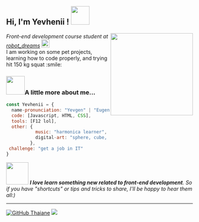 <h2> Hi, I'm Yevhenii !  <img src="https://media0.giphy.com/media/1oErlCqmxFX54gsxrB/giphy.gif?cid=ecf05e47uh1cajopc0yptv91fohrpef1bjpf57chob993ww0&rid=giphy.gif&ct=s" width="50"></h2>
<img align='right' src="https://media4.giphy.com/media/ZDTbix65Me1YDNLDF3/giphy.gif?cid=ecf05e47z7k3txjngq74qi8ll2lclsxz30voasufziaojc40&rid=giphy.gif&ct=ts" width="222">
<em>Front-end development course student at <a href ="https://robotdreams.cc/uk">robot_dreams</a> <img src="https://kursfinder.ru/media/subject/118085139_110661654087497_8879556297708409773_o.medium.jpg" width="22"></em> <br>
I am working on some pet projects, learning how to code properly, and trying hit 150 kg squat :smile:
 


### <img src="https://media0.giphy.com/media/B278fjCLIP6CcwvHPV/giphy.gif" width="50">A little more about me...  

```javascript
const Yevhenii = {
  name-pronunciation: "Yevgen" | "Eugene",
  code: [Javascript, HTML, CSS],
  tools: [F12 lol],
  other: {
           music: "harmonica learner",
           digital-art: "sphere, cube, cylinder",
         },
 challenge: "get a job in IT"
}
```

<img src="https://media1.giphy.com/media/D5eggMLGLClet6bfK8/200w.webp?cid=ecf05e47jb0d69ifcl1u1pp1bwfyemgn1vl0o2b54yh6cgch&rid=200w.webp&ct=s" width="60"> <em><b>I love learn something new related to front-end development</b>. So if you have "shortcuts" or tips and tricks to share, I'll be happy to hear them all:)</em>

---






[![GitHub Thaiane](https://img.shields.io/github/followers/Euro47?label=follow&style=social)](https://github.com/Euro47) 
![](https://komarev.com/ghpvc/?username=EuRo47&color=brightgreen)

